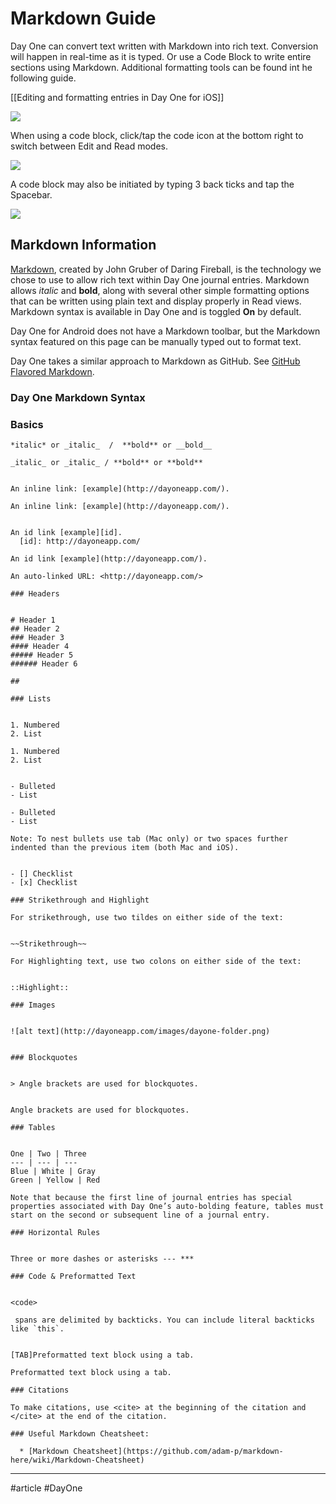 # Markdown Guide

Day One can convert text written with Markdown into rich text. Conversion will happen in real-time as it is typed. Or use a Code Block to write entire sections using Markdown. Additional formatting tools can be found int he following guide.

[[Editing and formatting entries in Day One for iOS]]


![](https://downloads.intercomcdn.com/i/o/377141029/9b42ecd849fbcfa9b245de86/Screen+Shot+2021-08-17+at+12.15.18+PM.png)

When using a code block, click/tap the code icon at the bottom right to switch between Edit and Read modes. 

![](https://downloads.intercomcdn.com/i/o/377149331/2fd2692336190d97308baa96/Screen+Shot+2021-08-17+at+12.31.48+PM.png)

A code block may also be initiated by typing 3 back ticks and tap the Spacebar. 

![](https://downloads.intercomcdn.com/i/o/377148065/889e977b215e04776e12356b/code+block.gif)

## Markdown Information

[Markdown](http://daringfireball.net/projects/markdown/), created by John Gruber of Daring Fireball, is the technology we chose to use to allow rich text within Day One journal entries. Markdown allows _italic_ and **bold**, along with several other simple formatting options that can be written using plain text and display properly in Read views. Markdown syntax is available in Day One and is toggled **On** by default.

Day One for Android does not have a Markdown toolbar, but the Markdown syntax featured on this page can be manually typed out to format text. 

Day One takes a similar approach to Markdown as GitHub. See [GitHub Flavored Markdown](http://github.github.com/github-flavored-markdown/).

### Day One Markdown Syntax

### Basics
    
    
    *italic* or _italic_  /  **bold** or __bold__
    
    _italic_ or _italic_ / **bold** or **bold**
    
    
    An inline link: [example](http://dayoneapp.com/).
    
    An inline link: [example](http://dayoneapp.com/).
    
    
    An id link [example][id].  
      [id]: http://dayoneapp.com/
    
    An id link [example](http://dayoneapp.com/).
    
    An auto-linked URL: <http://dayoneapp.com/>
    
    ### Headers
    
    
    # Header 1  
    ## Header 2  
    ### Header 3  
    #### Header 4  
    ##### Header 5  
    ###### Header 6
    
    ## 
    
    ### Lists
    
    
    1. Numbered   
    2. List
    
    1. Numbered  
    2. List
    
    
    - Bulleted  
    - List
    
    - Bulleted  
    - List
    
    Note: To nest bullets use tab (Mac only) or two spaces further indented than the previous item (both Mac and iOS).
    
    
    - [] Checklist  
    - [x] Checklist
    
    ### Strikethrough and Highlight
    
    For strikethrough, use two tildes on either side of the text:
    
    
    ~~Strikethrough~~
    
    For Highlighting text, use two colons on either side of the text:
    
    
    ::Highlight::
    
    ### Images
    
    
    ![alt text](http://dayoneapp.com/images/dayone-folder.png)  
    
    
    ### Blockquotes
    
    
    > Angle brackets are used for blockquotes.  
    
    
    Angle brackets are used for blockquotes.
    
    ### Tables
    
    
    One | Two | Three  
    --- | --- | ---  
    Blue | White | Gray  
    Green | Yellow | Red
    
    Note that because the first line of journal entries has special properties associated with Day One’s auto-bolding feature, tables must start on the second or subsequent line of a journal entry.
    
    ### Horizontal Rules
    
    
    Three or more dashes or asterisks --- ***
    
    ### Code & Preformatted Text
    
    
    <code>
    
     spans are delimited by backticks. You can include literal backticks like `this`.
    
    
    [TAB]Preformatted text block using a tab.  
      
    Preformatted text block using a tab.
    
    ### Citations
    
    To make citations, use <cite> at the beginning of the citation and </cite> at the end of the citation.
    
    ### Useful Markdown Cheatsheet:
    
      * [Markdown Cheatsheet](https://github.com/adam-p/markdown-here/wiki/Markdown-Cheatsheet)
    
    
    
    
    


___

#article #DayOne